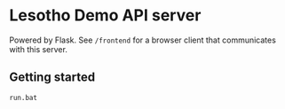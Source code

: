 # Lesotho Demo API server

Powered by Flask. See `/frontend` for a browser client that communicates with this server.

## Getting started

```sh
run.bat
```